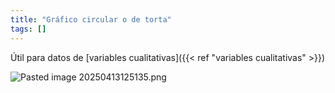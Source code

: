 ```yaml
---
title: "Gráfico circular o de torta"
tags: []
---
```

Útil para datos de [variables cualitativas]({{< ref "variables cualitativas" >}})

![Pasted image 20250413125135.png](#)